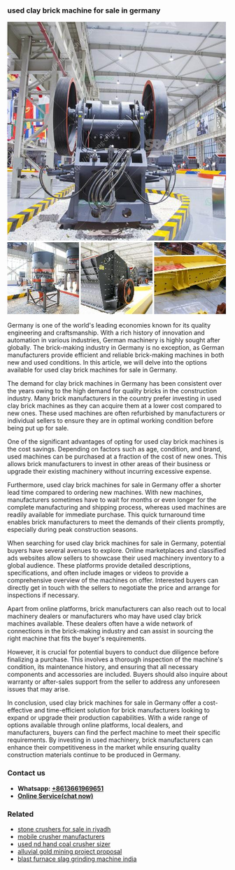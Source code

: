 <h3>used clay brick machine for sale in germany</h3><img src='1708587485.jpg' alt=''><p>Germany is one of the world's leading economies known for its quality engineering and craftsmanship. With a rich history of innovation and automation in various industries, German machinery is highly sought after globally. The brick-making industry in Germany is no exception, as German manufacturers provide efficient and reliable brick-making machines in both new and used conditions. In this article, we will delve into the options available for used clay brick machines for sale in Germany.</p><p>The demand for clay brick machines in Germany has been consistent over the years owing to the high demand for quality bricks in the construction industry. Many brick manufacturers in the country prefer investing in used clay brick machines as they can acquire them at a lower cost compared to new ones. These used machines are often refurbished by manufacturers or individual sellers to ensure they are in optimal working condition before being put up for sale.</p><p>One of the significant advantages of opting for used clay brick machines is the cost savings. Depending on factors such as age, condition, and brand, used machines can be purchased at a fraction of the cost of new ones. This allows brick manufacturers to invest in other areas of their business or upgrade their existing machinery without incurring excessive expense.</p><p>Furthermore, used clay brick machines for sale in Germany offer a shorter lead time compared to ordering new machines. With new machines, manufacturers sometimes have to wait for months or even longer for the complete manufacturing and shipping process, whereas used machines are readily available for immediate purchase. This quick turnaround time enables brick manufacturers to meet the demands of their clients promptly, especially during peak construction seasons.</p><p>When searching for used clay brick machines for sale in Germany, potential buyers have several avenues to explore. Online marketplaces and classified ads websites allow sellers to showcase their used machinery inventory to a global audience. These platforms provide detailed descriptions, specifications, and often include images or videos to provide a comprehensive overview of the machines on offer. Interested buyers can directly get in touch with the sellers to negotiate the price and arrange for inspections if necessary.</p><p>Apart from online platforms, brick manufacturers can also reach out to local machinery dealers or manufacturers who may have used clay brick machines available. These dealers often have a wide network of connections in the brick-making industry and can assist in sourcing the right machine that fits the buyer's requirements.</p><p>However, it is crucial for potential buyers to conduct due diligence before finalizing a purchase. This involves a thorough inspection of the machine's condition, its maintenance history, and ensuring that all necessary components and accessories are included. Buyers should also inquire about warranty or after-sales support from the seller to address any unforeseen issues that may arise.</p><p>In conclusion, used clay brick machines for sale in Germany offer a cost-effective and time-efficient solution for brick manufacturers looking to expand or upgrade their production capabilities. With a wide range of options available through online platforms, local dealers, and manufacturers, buyers can find the perfect machine to meet their specific requirements. By investing in used machinery, brick manufacturers can enhance their competitiveness in the market while ensuring quality construction materials continue to be produced in Germany.</p><h3>Contact us</h3><ul><li><strong>Whatsapp:&nbsp;<a href="https://wa.me/8613661969651">+8613661969651</a></strong></li><li><a href="https://swt.shibang-china.com/?git&amp;zhl&amp;used clay brick machine for sale in germany"><strong>Online Service(chat now)</strong></a></li></ul><h3>Related</h3><ul><li><a href='stone crushers for sale in riyadh.md'>stone crushers for sale in riyadh</a></li><li><a href='mobile crusher manufacturers.md'>mobile crusher manufacturers</a></li><li><a href='used nd hand coal crusher sizer.md'>used nd hand coal crusher sizer</a></li><li><a href='alluvial gold mining project proposal.md'>alluvial gold mining project proposal</a></li><li><a href='blast furnace slag grinding machine india.md'>blast furnace slag grinding machine india</a></li></ul>